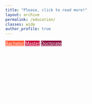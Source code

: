 ```yaml
---
title: "Please, click to read more!"
layout: archive
permalink: /education/
classes: wide
author_profile: true
---
```

<div class="centered">
  <a href="graduation/" class="button" style="background-color: rgb(255, 87, 51); color: white"><i class="fa fa-graduation-cap" style="font-size: 3.9em; color: rgb(168, 57, 33)"></i> Bachelor</a>
  <a href="master/" class="button" style="background-color: rgb(199, 0, 57); color: white"><i class="fa fa-graduation-cap" style="font-size: 3.9em; color: rgb(149, 0, 42)"></i> Master</a>
  <a href="phd/" class="button" style="background-color: rgb(144, 12, 63); color: white"><i class="fa fa-graduation-cap" style="font-size: 3.9em; color: rgb(100, 8, 44)"></i> Doctorate</a>
</div>

<div style="text-align: center; width: 200px; margin: 50px auto"><span class="divider"><i class="fa fa-graduation-cap" style="color: #40414b"></i></span></div>

<div class="centered">
  <a href="graduation/" class="button-certif" style="color: white">
    <div style="display: block"><i class="fab fa-java" style="font-size: 3em; margin-bottom: 0.1em; color: rgb(0, 0, 102)"></i></div>
    <div style="display: block">SCJP 6.0</div>
  </a>
  <a href="master/" class="button-certif" style="color: white"> 
    <div style="display: block"><i class="fa fa-globe" style="font-size: 3em; margin-bottom: 0.1em; color: rgb(0, 0, 102)"></i></div>
    <div style="display: block">ERDAS</div>
  </a>
  <a href="phd/" class="button-certif" style="color: white">
    <div style="display: block"><i class="fas fa-book" style="font-size: 3em; margin-bottom: 0.1em; color: rgb(0, 0, 102)"></i></div>
    <div style="display: block">Trimble MX7</div>
  </a>
  <a href="phd/" class="button-certif" style="color: white">
    <div style="display: block"><i class="fas fa-cubes" style="font-size: 3em; margin-bottom: 0.1em; color: rgb(0, 0, 102)"></i></div>
    <div style="display: block">LiDAR</div>
  </a>  
  <a href="phd/" class="button-certif" style="color: white">
    <div style="display: block"><i class="fas fa-book" style="font-size: 3em; margin-bottom: 0.1em; color: rgb(0, 0, 102)"></i></div>
    <div style="display: block">Lecture: PR</div>
  </a>
  <a href="phd/" class="button-certif" style="color: white">
    <div style="display: block"><i class="fas fa-book" style="font-size: 3em; margin-bottom: 0.1em; color: rgb(0, 0, 102)"></i></div>
    <div style="display: block">Lecture: CV</div>
  </a>
  <a href="phd/" class="button-certif" style="color: white">
    <div style="display: block"><i class="fas fa-book" style="font-size: 3em; margin-bottom: 0.1em; color: rgb(0, 0, 102)"></i></div>
    <div style="display: block">Lecture: PL</div>
  </a>  
</div>


<div style="text-align: center; width: 200px; margin: 50px auto"><span class="divider"><i class="fa fa-certificate" style="color: #40414b"></i></span></div>
